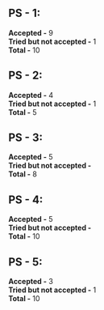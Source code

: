## PS - 1:
**Accepted -** 9 \
**Tried but not accepted -** 1 \
**Total -** 10

## PS - 2:
**Accepted -** 4 \
**Tried but not accepted -** 1 \
**Total -** 5

## PS - 3:
**Accepted -** 5 \
**Tried but not accepted -**  \
**Total -** 8

## PS - 4:
**Accepted -** 5 \
**Tried but not accepted -**  \
**Total -** 10

## PS - 5:
**Accepted -** 3 \
**Tried but not accepted -** 1 \
**Total -** 10
